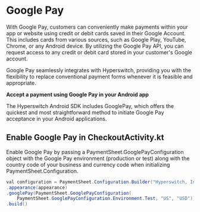 # Google Pay

With Google Pay, customers can conveniently make payments within your app or website using credit or debit cards saved in their Google Account. This includes cards from various sources, such as Google Play, YouTube, Chrome, or any Android device. By utilizing the Google Pay API, you can request access to any credit or debit card stored in your customer's Google account.

Google Pay seamlessly integrates with Hyperswitch, providing you with the flexibility to replace conventional payment forms whenever it is feasible and appropriate.

**Accept a payment using Google Pay in your Android app**

The Hyperswitch Android SDK includes GooglePay, which offers the quickest and most straightforward method to initiate Google Pay acceptance in your Android applications.

## Enable Google Pay in CheckoutActivity.kt

Enable Google Pay by passing a PaymentSheet.GooglePayConfiguration object with the Google Pay environment (production or test) along with the country code of your business and currency code when initializing PaymentSheet.Configuration.

```java
val configuration = PaymentSheet.Configuration.Builder("Hyperswitch, Inc.")
.appearance(appearance)
.googlePay(PaymentSheet.GooglePayConfiguration(
    PaymentSheet.GooglePayConfiguration.Environment.Test, "US", "USD"))
.build()
```
